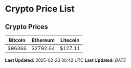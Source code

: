 # Crypto Price List

## Crypto Prices
| Bitcoin | Ethereum | Litecoin |
| ------- | -------- | -------- |
| $96366 | $2792.64 | $127.11 |
**Last Updated:** 2025-02-23 06:42 UTC
**Last Updated:** $DATE$
